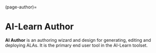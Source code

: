 (page-author)=
# AI-Learn Author

**AI Author** is an authoring wizard and design for generating, editing and deploying ALAs. It is the primary end user tool in the AI-Learn toolset.